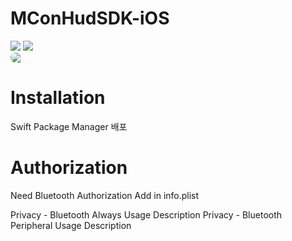 # MConHudSDK-iOS
<div align="left">
  <img src="https://img.shields.io/badge/Swift-F05138?style=plastic&logo=Swift&logoColor=white"/>
  <img src="https://img.shields.io/badge/version-1.0-blue.svg"/>
  
</div>
<div style="border-radius: 12px; overflow: hidden;">
    <img src="https://img.shields.io/badge/Swift-F05138?style=flat-square&logo=Swift&logoColor=white"/>
</div>

# Installation
Swift Package Manager 배포

# Authorization
Need Bluetooth Authorization Add in info.plist

Privacy - Bluetooth Always Usage Description
Privacy - Bluetooth Peripheral Usage Description

